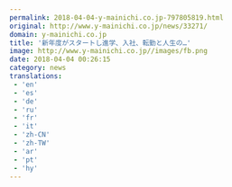 ```yaml
---
permalink: 2018-04-04-y-mainichi.co.jp-797805819.html
original: http://www.y-mainichi.co.jp/news/33271/
domain: y-mainichi.co.jp
title: '新年度がスタートし進学、入社、転勤と人生の…'
image: http://www.y-mainichi.co.jp//images/fb.png
date: 2018-04-04 00:26:15
category: news
translations: 
 - 'en'
 - 'es'
 - 'de'
 - 'ru'
 - 'fr'
 - 'it'
 - 'zh-CN'
 - 'zh-TW'
 - 'ar'
 - 'pt'
 - 'hy'
---
```


